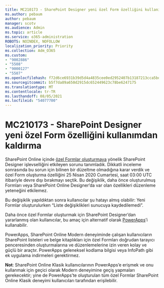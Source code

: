 ```yaml
---
title: MC210173 - SharePoint Designer yeni özel Form özelliğini kullanımdan kaldırma
ms.author: pebaum
author: pebaum
manager: scotv
ms.audience: Admin
ms.topic: article
ms.service: o365-administration
ROBOTS: NOINDEX, NOFOLLOW
localization_priority: Priority
ms.collection: Adm_O365
ms.custom:
- "9002886"
- "5508"
- "9000127"
- "5507"
ms.openlocfilehash: f72d6ce6931b39d5d4a4835cee0ed2952407b13187213cca5bd483acb1e192bf
ms.sourcegitcommit: b5f7da89a650d2915dc652449623c78be6247175
ms.translationtype: MT
ms.contentlocale: tr-TR
ms.lasthandoff: 08/05/2021
ms.locfileid: "54077700"
---
```

# <a name="mc210173---sharepoint-designer-new-custom-form-feature-deprecation"></a>MC210173 - SharePoint Designer yeni özel Form özelliğini kullanımdan kaldırma

SharePoint Online içinde [özel Formlar oluşturmaya](https://support.microsoft.com/en-us/office/create-a-custom-list-form-using-sharepoint-designer-917d8fdb-ee00-4441-adb3-a94612d1d105?ui=en-us&rs=en-us&ad=us#bm2) yönelik SharePoint Designer işlevselliğini etkileyen sorunu tanımladık. Dikkatli inceleme sonrasında bu sorun için bilinen bir düzeltme olmadığına karar verdik ve özel Form oluşturma özelliğini 25 Nisan 2020 Cumartesi, saat 03:00 UTC itibariyle devre dışı bırakmayı seçtik. Bu değişiklik, daha önce oluşturulmuş Formları veya SharePoint Online Designer’da var olan özellikleri düzenleme yeteneğini etkilemez.

Bu değişiklik yapıldıktan sonra kullanıcılar şu hatayı almış olabilir: Yeni Formlar oluşturulurken “Liste değişiklikleri sunucuya kaydedilemedi”.

Daha önce özel Formlar oluşturmak için SharePoint Designer’dan yararlanmış olan kullanıcılar, bu amaç için alternatif olarak [PowerApps](https://docs.microsoft.com/powerapps/maker/canvas-apps/customize-list-form)’i kullanabilir.

PowerApps, SharePoint Online Modern deneyiminde çalışan kullanıcıların SharePoint listeleri ve belge kitaplıkları için özel Formları doğrudan tarayıcı penceresinden oluşturmalarına ve düzenlemelerine izin veren kolay ve güçlü bir araçtır. PowerApps geleneksel kodlama bilgisi veya InfoPath gibi ek uygulama indirmeleri gerektirmez.

**Not**: SharePoint Online Klasik kullanıcılarının PowerApps’e erişmek ve onu kullanmak için geçici olarak Modern deneyimine geçiş yapmaları gerekecektir; yine de PowerApps’te oluşturulan tüm özel Formlar SharePoint Online Klasik deneyimi kullanıcıları tarafından erişilebilir.
